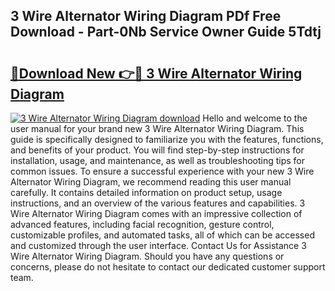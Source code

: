 ## 3 Wire Alternator Wiring Diagram PDf Free Download - Part-0Nb Service Owner Guide 5Tdtj

# <h2><a href="http://dfovf1.blite.top/?on=3+Wire+Alternator+Wiring+Diagram">🔗Download New 👉🔴 3 Wire Alternator Wiring Diagram</a></h2>

[![3 Wire Alternator Wiring Diagram download](https://i.imgur.com/lujVjoI.png)](http://dfovf1.blite.top/?on=3+Wire+Alternator+Wiring+Diagram)
Hello and welcome to the user manual for your brand new 3 Wire Alternator Wiring Diagram. This guide is specifically designed to familiarize you with the features, functions, and benefits of your product. You will find step-by-step instructions for installation, usage, and maintenance, as well as troubleshooting tips for common issues. To ensure a successful experience with your new 3 Wire Alternator Wiring Diagram, we recommend reading this user manual carefully. It contains detailed information on product setup, usage instructions, and an overview of the various features and capabilities. 3 Wire Alternator Wiring Diagram comes with an impressive collection of advanced features, including facial recognition, gesture control, customizable profiles, and automated tasks, all of which can be accessed and customized through the user interface. Contact Us for Assistance 3 Wire Alternator Wiring Diagram. Should you have any questions or concerns, please do not hesitate to contact our dedicated customer support team.
